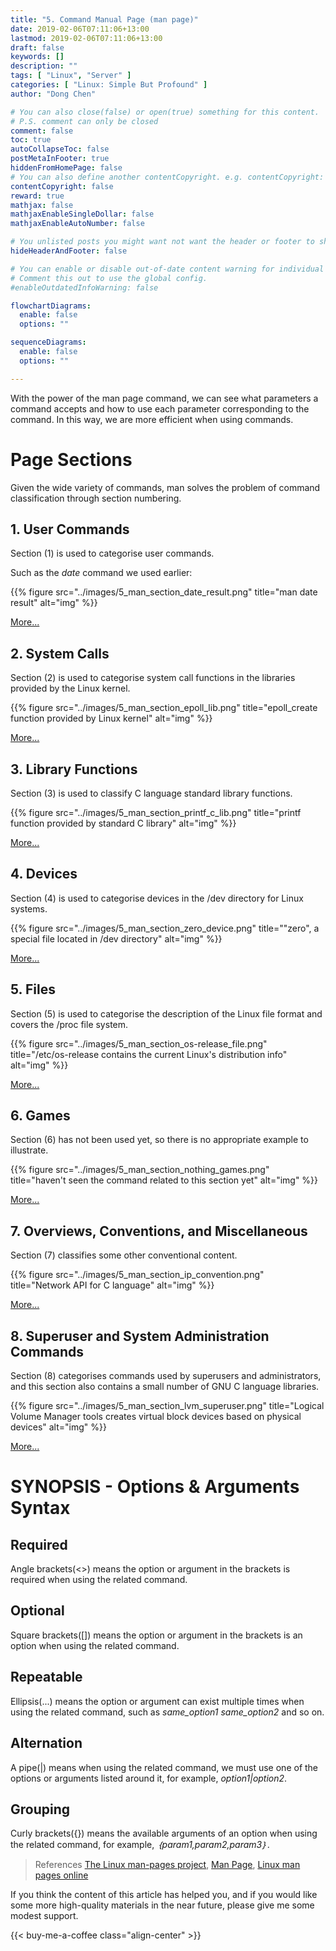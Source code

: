 ```yaml
---
title: "5. Command Manual Page (man page)"
date: 2019-02-06T07:11:06+13:00
lastmod: 2019-02-06T07:11:06+13:00
draft: false
keywords: []
description: ""
tags: [ "Linux", "Server" ]
categories: [ "Linux: Simple But Profound" ]
author: "Dong Chen"

# You can also close(false) or open(true) something for this content.
# P.S. comment can only be closed
comment: false
toc: true
autoCollapseToc: false
postMetaInFooter: true
hiddenFromHomePage: false
# You can also define another contentCopyright. e.g. contentCopyright: "This is another copyright."
contentCopyright: false
reward: true
mathjax: false
mathjaxEnableSingleDollar: false
mathjaxEnableAutoNumber: false

# You unlisted posts you might want not want the header or footer to show
hideHeaderAndFooter: false

# You can enable or disable out-of-date content warning for individual post.
# Comment this out to use the global config.
#enableOutdatedInfoWarning: false

flowchartDiagrams:
  enable: false
  options: ""

sequenceDiagrams: 
  enable: false
  options: ""

---
```


<!--more-->

With the power of the man page command, we can see what parameters a command accepts and how to use each parameter corresponding to the command. In this way, we are more efficient when using commands.

# Page Sections

Given the wide variety of commands, man solves the problem of command classification through section numbering.

## 1. User Commands

Section (1) is used to categorise user commands.

Such as the *date* command we used earlier:

{{% figure src="../images/5_man_section_date_result.png" title="man date result" alt="img" %}}

[More...](http://man7.org/linux/man-pages/dir_section_1.html)

## 2. System Calls

Section (2) is used to categorise system call functions in the libraries provided by the Linux kernel.

{{% figure src="../images/5_man_section_epoll_lib.png" title="epoll_create function provided by Linux kernel" alt="img" %}}

[More...](http://man7.org/linux/man-pages/dir_section_2.html)

## 3. Library Functions

Section (3) is used to classify C language standard library functions.

{{% figure src="../images/5_man_section_printf_c_lib.png" title="printf function provided by standard C library" alt="img" %}}

[More...](http://man7.org/linux/man-pages/dir_section_3.html)

## 4. Devices

Section (4) is used to categorise devices in the /dev directory for Linux systems.

{{% figure src="../images/5_man_section_zero_device.png" title="\"zero\", a special file located in /dev directory" alt="img" %}}

[More...](http://man7.org/linux/man-pages/dir_section_4.html)

## 5. Files

Section (5) is used to categorise the description of the Linux file format and covers the /proc file system.

{{% figure src="../images/5_man_section_os-release_file.png" title="/etc/os-release contains the current Linux's distribution info" alt="img" %}}

[More...](http://man7.org/linux/man-pages/dir_section_5.html)

## 6. Games

Section (6) has not been used yet, so there is no appropriate example to illustrate.

{{% figure src="../images/5_man_section_nothing_games.png" title="haven't seen the command related to this section yet" alt="img" %}}

[More...](http://man7.org/linux/man-pages/man6/intro.6.html)

## 7. Overviews, Conventions, and Miscellaneous

Section (7) classifies some other conventional content.

{{% figure src="../images/5_man_section_ip_convention.png" title="Network API for C language" alt="img" %}}

[More...](http://man7.org/linux/man-pages/dir_section_7.html)

## 8. Superuser and System Administration Commands

Section (8) categorises commands used by superusers and administrators, and this section also contains a small number of GNU C language libraries.

{{% figure src="../images/5_man_section_lvm_superuser.png" title="Logical Volume Manager tools creates virtual block devices based on physical devices" alt="img" %}}

[More...](http://man7.org/linux/man-pages/dir_section_7.html)

# SYNOPSIS - Options & Arguments Syntax

## Required

Angle brackets(<>) means the option or argument in the brackets is required when using the related command.

## Optional

Square brackets([]) means the option or argument in the brackets is an option when using the related command.

## Repeatable

Ellipsis(...) means the option or argument can exist multiple times when using the related command, such as *same_option1 same_option2* and so on.

## Alternation

A pipe(|) means when using the related command, we must use one of the options or arguments listed around it, for example, *option1|option2*.

## Grouping

Curly brackets({}) means the available arguments of an option when using the related command, for example, *｛param1,param2,param3｝*.

> References
> [The Linux man-pages project](https://www.kernel.org/doc/man-pages/),
> [Man Page](https://en.wikipedia.org/wiki/Man_page),
> [Linux man pages online](http://man7.org/linux/man-pages/)

If you think the content of this article has helped you, and if you would like some more high-quality materials in the near future, please give me some modest support.

<!-- Buy Me a Coffee Button -->
{{< buy-me-a-coffee class="align-center" >}}
